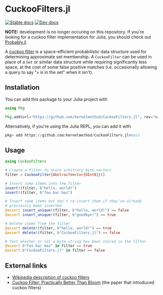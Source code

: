 # CuckooFilters.jl

[![Stable docs](https://img.shields.io/badge/docs-stable-blue.svg)](https://kernelmethod.github.io/CuckooFilters.jl/stable/)
[![Dev docs](https://img.shields.io/badge/docs-dev-blue.svg)](https://kernelmethod.github.io/CuckooFilters.jl/dev/)

**NOTE:** development is no longer occuring on this repository. If you're
looking for a cuckoo filter implementation for Julia, you should check out
[Probably.jl](https://github.com/jakobnissen/Probably.jl).

A [cuckoo filter](https://wikipedia.org/wiki/Cuckoo_filter) is a space-efficient
probabilistic data structure used for determining approximate set membership. A
`CuckooFilter` can be used in place of a `Set` or similar data structure while
requiring significantly less space, at the cost of some false positive matches
(i.e. occasionally allowing a query to say "`x` is in the set" when it isn't).

## Installation

You can add this package to your Julia project with

```julia
using Pkg

Pkg.add(url="https://github.com/kernelmethod/CuckooFilters.jl", rev="main")
```

Alternatively, if you're using the Julia REPL, you can add it with

```julia
pkg> add https://github.com/kernelmethod/CuckooFilters.jl#main
```

## Usage

```julia
using CuckooFilters

# Create a filter to store arbitrary byte vectors
filter = CuckooFilter{AbstractVector{UInt8}}()

# Insert some items into the filter
insert!(filter, b"hello, world!")
insert!(filter, b"foo bar baz")

# Insert some items but don't re-insert them if they've already
# previously been inserted
@assert insert_unique!(filter, b"hello, world!") == false
@assert insert_unique!(filter, b"goodbye!") == true

# Delete items from the filter
@assert delete!(filter, b"hello, world!") == true
@assert delete!(filter, b"CuckooFilters.jl") == false

# Test whether or not a byte string has been stored in the filter
@assert b"foo bar baz" in filter == true
@assert b"CuckooFilters.jl" in filter == false
```

## External links

- [Wikipedia description of cuckoo
  filters](https://wikipedia.org/wiki/Cuckoo_filter)
- [Cuckoo Filter: Practically Better Than
  Bloom](https://www.cs.cmu.edu/~dga/papers/cuckoo-conext2014.pdf) (the paper
  that introduced cuckoo filters)
